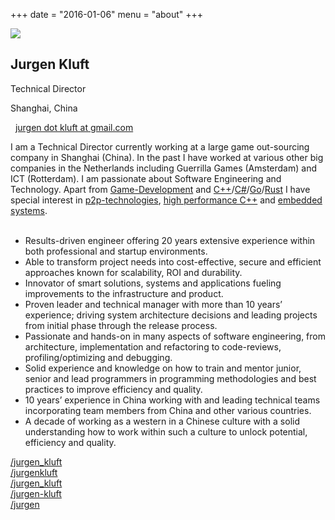 +++
date = "2016-01-06"
menu = "about"
+++


<div class="container">
  <div class="row">
    <div class="col-lg-offset-2 col-lg-8">
      <div class="panel panel-default">
        <div class="panel-body">
          <div class="row">
            <div class="col-lg-offset-2 col-lg-8">
              <div class="row">
                <div class="col-sm-offset-3 col-sm-6 col-md-offset-3 col-md-6 col-lg-offset-3 col-lg-6">
                    <img class="img-square img-responsive"
                    src="/images/profile_pic.jpeg">
                </div>
              </div>
            </div>
          </div>
          <div class="row">
            <div class="col-lg-12">
              <div class="row">
                <div class="text-center col-sm-offset-3 col-sm-6 col-md-offset-3 col-md-6 col-lg-offset-3 col-lg-6">
                  <div class="">
                    <h2> <span itemprop="name">Jurgen Kluft</span></h2>
                    <p itemprop="jobTitle">Technical Director</p>
                    <p>
                      <i class="fa fa-map-marker"></i> <span itemprop="addressRegion">Shanghai, China</span>
                    </p>
                    <p itemprop="email"> <i class="fa fa-envelope">&nbsp;</i> <a href="mailto:jurgen.kluft@gmail.com">jurgen dot kluft at gmail.com</a> </p>
                  </div>
                </div>
              </div>
            </div>
              <div class="col-lg-12 centered-text">
                I am a Technical Director currently working at a large game out-sourcing company in Shanghai (China). In the past I have worked at various other big companies in the Netherlands including Guerrilla Games (Amsterdam) and ICT (Rotterdam).
                I am passionate about Software Engineering and Technology. Apart from <a href="https://en.wikipedia.org/wiki/Video_game_development">Game-Development</a> and <a href="https://en.wikipedia.org/wiki/C%2B%2B">C++</a>/<a href="https://en.wikipedia.org/wiki/C_Sharp_(programming_language)">C#</a>/<a href="https://en.wikipedia.org/wiki/Go_(programming_language)">Go</a>/<a href="https://en.wikipedia.org/wiki/Rust_(programming_language)">Rust</a> I have special interest in <a href="https://en.wikipedia.org/wiki/Peer-to-peer">p2p-technologies</a>, <a href="http://www.agner.org/optimize/optimizing_cpp.pdf">high performance C++</a> and <a href="https://en.wikipedia.org/wiki/Embedded_system">embedded systems</a>.
                <br></br>
                <ul>
                <li>Results-driven engineer offering 20 years extensive experience within both professional and startup environments.</li>
                <li>Able to transform project needs into cost-effective, secure and efficient approaches known for scalability, ROI and durability.</li>
                <li>Innovator of smart solutions, systems and applications fueling improvements to the infrastructure and product.</li>
                <li>Proven leader and technical manager with more than 10 years’ experience; driving system architecture decisions and leading projects from initial phase through the release process.</li>
                <li>Passionate and hands-on in many aspects of software engineering, from architecture, implementation and refactoring to code-reviews, profiling/optimizing and debugging.</li>
                <li>Solid experience and knowledge on how to train and mentor junior, senior and lead programmers in programming methodologies and best practices to improve efficiency and quality.</li>
                <li>10 years’ experience in China working with and leading technical teams incorporating team members from China and other various countries.</li>
                <li>A decade of working as a western in a Chinese culture with a solid understanding how to work within such a culture to unlock potential, efficiency and quality.</li>
                </ul>
              </div>
          </div>
        </div>
        <div class="panel-footer">
          <div class="row">
            <div id="social-links" class="col-lg-offset-0 col-lg-12">
                <div class="row">
                  <div class="col-xs-3 col-sm-3 col-md-2 col-lg-2 social-btn-holder">
                        <a title="Twitter" class="btn btn-social btn-block btn-twitter"
                            target="_BLANK" href="http://twitter.com/jurgen_kluft">
                            <i class="fa fa-twitter"></i> /jurgen_kluft
                        </a>
                    </div>
                    <div class="col-xs-3 col-sm-3 col-md-2 col-lg-2 social-btn-holder">
                        <a title="LinkedIn" class="btn btn-social btn-block btn-linkedin"
                            target="_BLANK" href="http://www.linkedin.com/in/jurgenkluft">
                            <i class="fa fa-linkedin"></i> /jurgenkluft
                        </a>
                    </div>
                    <div class="col-xs-3 col-sm-3 col-md-2 col-lg-2 social-btn-holder">
                        <a title="GitHub" class="btn btn-social btn-block btn-github"
                            target="_BLANK" href="http://bitbucket.com/jurgen_kluft">
                            <i class="fa fa-bitbucket"></i> /jurgen_kluft
                        </a>
                    </div>
                    <div class="col-xs-3 col-sm-3 col-md-2 col-lg-2 social-btn-holder">
                        <a title="GitHub" class="btn btn-social btn-block btn-github"
                            target="_BLANK" href="http://github.com/jurgen-kluft">
                            <i class="fa fa-github"></i> /jurgen-kluft
                        </a>
                    </div>
                    <div class="col-xs-3 col-sm-3 col-md-2 col-lg-2 social-btn-holder">
                        <a title="StackOverflow" class="btn btn-social btn-block btn-stackoverflow"
                            target="_BLANK" href="http://stackexchange.com/users/7579085/jurgen">
                            <i class="fa fa-stack-overflow"></i> /jurgen
                        </a>
                    </div>
                </div>
            </div>
          </div>
        </div>
      </div>
    </div>
  </div>
</div>
